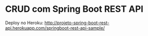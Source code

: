 # CRUD com Spring Boot REST API

Deploy no Heroku:
http://projeto-spring-boot-rest-api.herokuapp.com/springboot-rest-api-sample/
